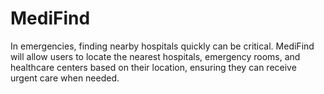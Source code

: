 # MediFind
In emergencies, finding nearby hospitals quickly can be critical. MediFind will allow users to locate the nearest hospitals, emergency rooms, and healthcare centers based on their location, ensuring they can receive urgent care when needed.
